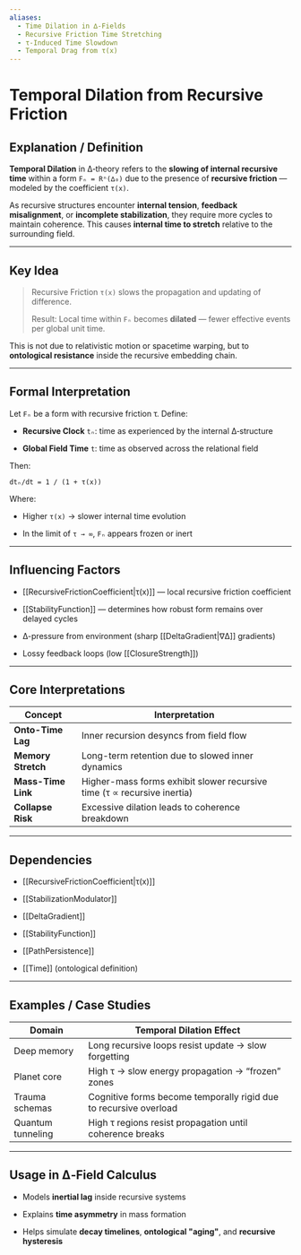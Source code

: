 ```yaml
---
aliases:
  - Time Dilation in ∆‑Fields
  - Recursive Friction Time Stretching
  - τ‑Induced Time Slowdown
  - Temporal Drag from τ(x)
---
```



# Temporal Dilation from Recursive Friction

## Explanation / Definition

**Temporal Dilation** in ∆‑theory refers to the **slowing of internal recursive time** within a form `Fₙ = Rⁿ(∆₀)` due to the presence of **recursive friction** — modeled by the coefficient `τ(x)`.

As recursive structures encounter **internal tension**, **feedback misalignment**, or **incomplete stabilization**, they require more cycles to maintain coherence. This causes **internal time to stretch** relative to the surrounding field.

---

## Key Idea

> Recursive Friction `τ(x)` slows the propagation and updating of difference.
> 
> Result: Local time within `Fₙ` becomes **dilated** — fewer effective events per global unit time.

This is not due to relativistic motion or spacetime warping, but to **ontological resistance** inside the recursive embedding chain.

---

## Formal Interpretation

Let `Fₙ` be a form with recursive friction τ. Define:

- **Recursive Clock** `tₙ`: time as experienced by the internal ∆‑structure
    
- **Global Field Time** `t`: time as observed across the relational field
    

Then:

```
dtₙ/dt = 1 / (1 + τ(x))
```

Where:

- Higher `τ(x)` → slower internal time evolution
    
- In the limit of `τ → ∞`, `Fₙ` appears frozen or inert
    

---

## Influencing Factors

- [[RecursiveFrictionCoefficient|τ(x)]] — local recursive friction coefficient
    
- [[StabilityFunction]] — determines how robust form remains over delayed cycles
    
- ∆-pressure from environment (sharp [[DeltaGradient|∇∆]] gradients)
    
- Lossy feedback loops (low [[ClosureStrength]])
    

---

## Core Interpretations

|Concept|Interpretation|
|---|---|
|**Onto-Time Lag**|Inner recursion desyncs from field flow|
|**Memory Stretch**|Long-term retention due to slowed inner dynamics|
|**Mass-Time Link**|Higher-mass forms exhibit slower recursive time (τ ∝ recursive inertia)|
|**Collapse Risk**|Excessive dilation leads to coherence breakdown|

---

## Dependencies

- [[RecursiveFrictionCoefficient|τ(x)]]
    
- [[StabilizationModulator]]
    
- [[DeltaGradient]]
    
- [[StabilityFunction]]
    
- [[PathPersistence]]
    
- [[Time]] (ontological definition)
    

---

## Examples / Case Studies

|Domain|Temporal Dilation Effect|
|---|---|
|Deep memory|Long recursive loops resist update → slow forgetting|
|Planet core|High τ → slow energy propagation → “frozen” zones|
|Trauma schemas|Cognitive forms become temporally rigid due to recursive overload|
|Quantum tunneling|High τ regions resist propagation until coherence breaks|

---

## Usage in ∆‑Field Calculus

- Models **inertial lag** inside recursive systems
    
- Explains **time asymmetry** in mass formation
    
- Helps simulate **decay timelines**, **ontological "aging"**, and **recursive hysteresis**
